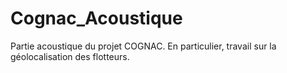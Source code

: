 # Cognac_Acoustique

Partie acoustique du projet COGNAC. En particulier, travail sur la géolocalisation des flotteurs.
